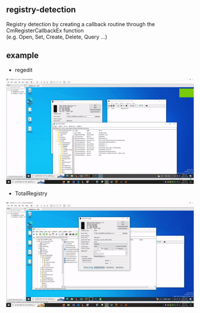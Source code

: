 ## registry-detection

Registry detection by creating a callback routine through the CmRegisterCallbackEx function  
(e.g. Open, Set, Create, Delete, Query ...)

## example

- regedit  

![regedit](./media/regedit.gif)  

- TotalRegistry  

![TotalRegistry](./media/totalreg.gif)